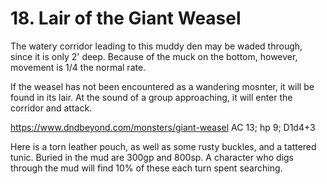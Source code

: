# 18. Lair of the Giant Weasel

The watery corridor leading to this muddy den may be waded through,
since it is only 2' deep. Because of the muck on the bottom,
however, movement is 1/4 the normal rate.

If the weasel has not been encountered as a wandering mosnter, it will be 
found in its lair. At the sound of a group approaching, it will enter the
corridor and attack.

https://www.dndbeyond.com/monsters/giant-weasel
AC 13; hp 9; D1d4+3

Here is a torn leather pouch, as well as some rusty buckles, and a tattered
tunic.  Buried in the mud are 300gp and 800sp. A character who
digs through the mud will find 10% of these each turn spent searching.


